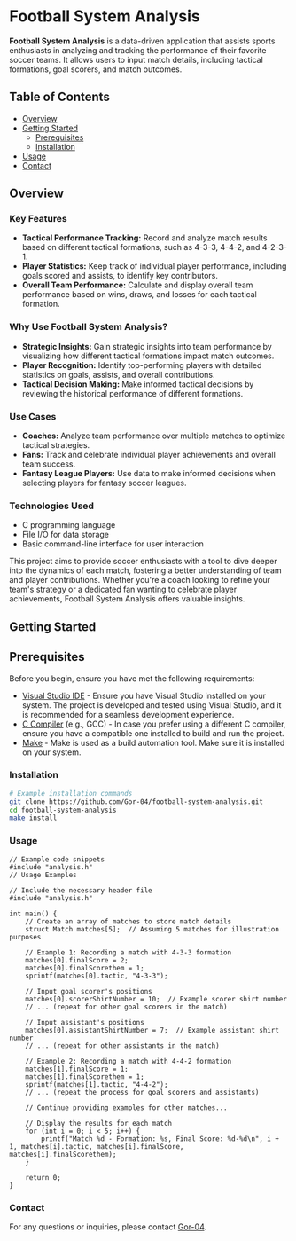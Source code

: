 # Football System Analysis

**Football System Analysis** is a data-driven application that assists sports enthusiasts in analyzing and tracking the performance of their favorite soccer teams. It allows users to input match details, including tactical formations, goal scorers, and match outcomes.

## Table of Contents

- [Overview](#overview)
- [Getting Started](#getting-started)
  - [Prerequisites](#prerequisites)
  - [Installation](#installation)
- [Usage](#usage)
- [Contact](#contact)


## Overview

### Key Features

- **Tactical Performance Tracking:** Record and analyze match results based on different tactical formations, such as 4-3-3, 4-4-2, and 4-2-3-1.
- **Player Statistics:** Keep track of individual player performance, including goals scored and assists, to identify key contributors.
- **Overall Team Performance:** Calculate and display overall team performance based on wins, draws, and losses for each tactical formation.

### Why Use Football System Analysis?

- **Strategic Insights:** Gain strategic insights into team performance by visualizing how different tactical formations impact match outcomes.
- **Player Recognition:** Identify top-performing players with detailed statistics on goals, assists, and overall contributions.
- **Tactical Decision Making:** Make informed tactical decisions by reviewing the historical performance of different formations.

### Use Cases

- **Coaches:** Analyze team performance over multiple matches to optimize tactical strategies.
- **Fans:** Track and celebrate individual player achievements and overall team success.
- **Fantasy League Players:** Use data to make informed decisions when selecting players for fantasy soccer leagues.

### Technologies Used

- C programming language
- File I/O for data storage
- Basic command-line interface for user interaction

This project aims to provide soccer enthusiasts with a tool to dive deeper into the dynamics of each match, fostering a better understanding of team and player contributions. Whether you're a coach looking to refine your team's strategy or a dedicated fan wanting to celebrate player achievements, Football System Analysis offers valuable insights.

## Getting Started

## Prerequisites

Before you begin, ensure you have met the following requirements:

- [Visual Studio IDE](https://visualstudio.microsoft.com/) - Ensure you have Visual Studio installed on your system. The project is developed and tested using Visual Studio, and it is recommended for a seamless development experience.
- [C Compiler](https://gcc.gnu.org/) (e.g., GCC) - In case you prefer using a different C compiler, ensure you have a compatible one installed to build and run the project.
- [Make](https://www.gnu.org/software/make/) - Make is used as a build automation tool. Make sure it is installed on your system.

### Installation

```bash
# Example installation commands
git clone https://github.com/Gor-04/football-system-analysis.git
cd football-system-analysis
make install
```
### Usage

``` code
// Example code snippets
#include "analysis.h"
// Usage Examples

// Include the necessary header file
#include "analysis.h"

int main() {
    // Create an array of matches to store match details
    struct Match matches[5];  // Assuming 5 matches for illustration purposes

    // Example 1: Recording a match with 4-3-3 formation
    matches[0].finalScore = 2;
    matches[0].finalScorethem = 1;
    sprintf(matches[0].tactic, "4-3-3");

    // Input goal scorer's positions
    matches[0].scorerShirtNumber = 10;  // Example scorer shirt number
    // ... (repeat for other goal scorers in the match)

    // Input assistant's positions
    matches[0].assistantShirtNumber = 7;  // Example assistant shirt number
    // ... (repeat for other assistants in the match)

    // Example 2: Recording a match with 4-4-2 formation
    matches[1].finalScore = 1;
    matches[1].finalScorethem = 1;
    sprintf(matches[1].tactic, "4-4-2");
    // ... (repeat the process for goal scorers and assistants)

    // Continue providing examples for other matches...

    // Display the results for each match
    for (int i = 0; i < 5; i++) {
        printf("Match %d - Formation: %s, Final Score: %d-%d\n", i + 1, matches[i].tactic, matches[i].finalScore, matches[i].finalScorethem);
    }

    return 0;
}

```
  ### Contact

  For any questions or inquiries, please contact [Gor-04](https://github.com/Gor-04).
